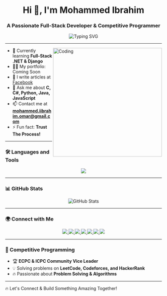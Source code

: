 
<h1 align="center">Hi 👋, I'm Mohammed Ibrahim</h1>
<h3 align="center">A Passionate Full-Stack Developer & Competitive Programmer</h3>

<p align="center">
  <img src="https://readme-typing-svg.herokuapp.com?font=Fira+Code&duration=3000&pause=500&color=32CD32&center=true&vCenter=true&width=435&lines=Full-Stack+Developer;Data+Science+Engineer;Competitive+Programmer" alt="Typing SVG" />
</p>

---

<img align="right" src="https://github.com/AhmedKhairy0106/AhmedKhairy0106/blob/main/assets/coding.gif" alt="Coding" width="350" />

- 🌱 Currently learning **Full-Stack .NET & Django**
- 👨‍💻 My portfolio: Coming Soon
- 📝 I write articles at [Facebook](https://www.facebook.com/Mo7ammed.Ibra7im.11)
- 💬 Ask me about **C, C#, Python, Java, JavaScript**
- 📫 Contact me at **mohammed.iibrahim.omar@gmail.com**
- ⚡ Fun fact: **Trust The Process!**

---

### 🛠 Languages and Tools

<p align="center">
  <img src="https://skillicons.dev/icons?i=c,cpp,cs,python,java,js,ts,html,css,django,dotnet,go,react,tailwind,bootstrap,postgres,mysql,mongodb,git,linux,vscode" />
</p>

---

### 📊 GitHub Stats

<p align="center">
  <img src="https://github-readme-stats.vercel.app/api?username=Mohamediibra7im&show_icons=true&theme=dark" alt="GitHub Stats" />
</p>

---

### 🌍 Connect with Me

<p align="center">
  <a href="https://x.com/M7amed_iibrahim" target="_blank">
    <img src="https://img.shields.io/badge/Twitter-%231DA1F2.svg?style=for-the-badge&logo=twitter&logoColor=white"/>
  </a>
  <a href="https://www.linkedin.com/in/mohammed-ibra7im/" target="_blank">
    <img src="https://img.shields.io/badge/LinkedIn-%230077B5.svg?style=for-the-badge&logo=linkedin&logoColor=white"/>
  </a>
  <a href="https://www.facebook.com/Mo7ammed.Ibra7im.11" target="_blank">
    <img src="https://img.shields.io/badge/Facebook-%231877F2.svg?style=for-the-badge&logo=facebook&logoColor=white"/>
  </a>
  <a href="https://www.instagram.com/mohammed_iibra7im/" target="_blank">
    <img src="https://img.shields.io/badge/Instagram-%23E4405F.svg?style=for-the-badge&logo=instagram&logoColor=white"/>
  </a>
  <a href="https://www.hackerrank.com/profile/MID0RIYA" target="_blank">
    <img src="https://img.shields.io/badge/HackerRank-%232EC866.svg?style=for-the-badge&logo=hackerrank&logoColor=white"/>
  </a>
  <a href="https://leetcode.com/u/mid0riya" target="_blank">
    <img src="https://img.shields.io/badge/LeetCode-%23FFA116.svg?style=for-the-badge&logo=leetcode&logoColor=white"/>
  </a>
<a href="https://codeforces.com/profile/MIDORIYA_" target="_blank">
    <img src="https://img.shields.io/badge/Codeforces-%231970C2.svg?style=for-the-badge&logo=codeforces&logoColor=white"/>
</a>
</p>

---

### 🎯 Competitive Programming

- 🏆 **ECPC & ICPC Community Vice Leader**
- 💡 Solving problems on **LeetCode, Codeforces, and HackerRank**
- 🔥 Passionate about **Problem Solving & Algorithms**

---

🔥 Let's Connect & Build Something Amazing Together!

